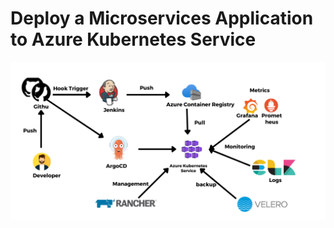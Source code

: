 # Deploy a Microservices Application to Azure Kubernetes Service

![](./docs/img/Architecture.png)

